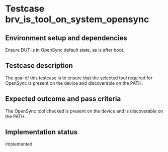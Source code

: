 # Testcase brv_is_tool_on_system_opensync

## Environment setup and dependencies

Ensure DUT is in OpenSync default state, as is after boot.

## Testcase description

The goal of this testcase is to ensure that the selected tool required for OpenSync is present on the device and
discoverable on the PATH.

## Expected outcome and pass criteria

The OpenSync tool checked is present on the device and is discoverable on the PATH.

## Implementation status

Implemented
